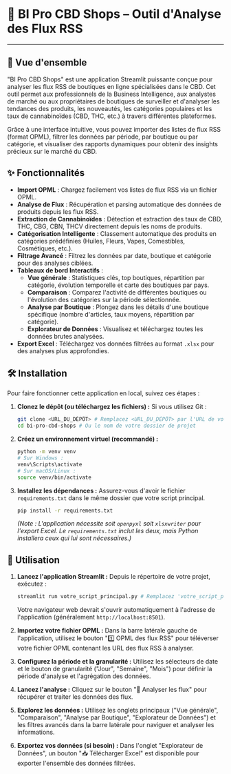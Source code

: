 # 🌿 BI Pro CBD Shops – Outil d'Analyse des Flux RSS

---

## 🚀 Vue d'ensemble

"BI Pro CBD Shops" est une application Streamlit puissante conçue pour analyser les flux RSS de boutiques en ligne spécialisées dans le CBD. Cet outil permet aux professionnels de la Business Intelligence, aux analystes de marché ou aux propriétaires de boutiques de surveiller et d'analyser les tendances des produits, les nouveautés, les catégories populaires et les taux de cannabinoïdes (CBD, THC, etc.) à travers différentes plateformes.

Grâce à une interface intuitive, vous pouvez importer des listes de flux RSS (format OPML), filtrer les données par période, par boutique ou par catégorie, et visualiser des rapports dynamiques pour obtenir des insights précieux sur le marché du CBD.

## ✨ Fonctionnalités

* **Import OPML** : Chargez facilement vos listes de flux RSS via un fichier OPML.
* **Analyse de Flux** : Récupération et parsing automatique des données de produits depuis les flux RSS.
* **Extraction de Cannabinoïdes** : Détection et extraction des taux de CBD, THC, CBG, CBN, THCV directement depuis les noms de produits.
* **Catégorisation Intelligente** : Classement automatique des produits en catégories prédéfinies (Huiles, Fleurs, Vapes, Comestibles, Cosmétiques, etc.).
* **Filtrage Avancé** : Filtrez les données par date, boutique et catégorie pour des analyses ciblées.
* **Tableaux de bord Interactifs** :
    * **Vue générale** : Statistiques clés, top boutiques, répartition par catégorie, évolution temporelle et carte des boutiques par pays.
    * **Comparaison** : Comparez l'activité de différentes boutiques ou l'évolution des catégories sur la période sélectionnée.
    * **Analyse par Boutique** : Plongez dans les détails d'une boutique spécifique (nombre d'articles, taux moyens, répartition par catégorie).
    * **Explorateur de Données** : Visualisez et téléchargez toutes les données brutes analysées.
* **Export Excel** : Téléchargez vos données filtrées au format `.xlsx` pour des analyses plus approfondies.

## 🛠️ Installation

Pour faire fonctionner cette application en local, suivez ces étapes :

1.  **Clonez le dépôt (ou téléchargez les fichiers) :**
    Si vous utilisez Git :
    ```bash
    git clone <URL_DU_DÉPÔT> # Remplacez <URL_DU_DÉPÔT> par l'URL de votre dépôt Git
    cd bi-pro-cbd-shops # Ou le nom de votre dossier de projet
    ```

2.  **Créez un environnement virtuel (recommandé) :**
    ```bash
    python -m venv venv
    # Sur Windows :
    venv\Scripts\activate
    # Sur macOS/Linux :
    source venv/bin/activate
    ```

3.  **Installez les dépendances :**
    Assurez-vous d'avoir le fichier `requirements.txt` dans le même dossier que votre script principal.
    ```bash
    pip install -r requirements.txt
    ```
    *(Note : L'application nécessite soit `openpyxl` soit `xlsxwriter` pour l'export Excel. Le `requirements.txt` inclut les deux, mais Python installera ceux qui lui sont nécessaires.)*

## 🚀 Utilisation

1.  **Lancez l'application Streamlit :**
    Depuis le répertoire de votre projet, exécutez :
    ```bash
    streamlit run votre_script_principal.py # Remplacez 'votre_script_principal.py' par le nom de votre fichier Python
    ```
    Votre navigateur web devrait s'ouvrir automatiquement à l'adresse de l'application (généralement `http://localhost:8501`).

2.  **Importez votre fichier OPML :**
    Dans la barre latérale gauche de l'application, utilisez le bouton "1️⃣ OPML des flux RSS" pour téléverser votre fichier OPML contenant les URL des flux RSS à analyser.

3.  **Configurez la période et la granularité :**
    Utilisez les sélecteurs de date et le bouton de granularité ("Jour", "Semaine", "Mois") pour définir la période d'analyse et l'agrégation des données.

4.  **Lancez l'analyse :**
    Cliquez sur le bouton "🚀 Analyser les flux" pour récupérer et traiter les données des flux.

5.  **Explorez les données :**
    Utilisez les onglets principaux ("Vue générale", "Comparaison", "Analyse par Boutique", "Explorateur de Données") et les filtres avancés dans la barre latérale pour naviguer et analyser les informations.

6.  **Exportez vos données (si besoin) :**
    Dans l'onglet "Explorateur de Données", un bouton "📥 Télécharger Excel" est disponible pour exporter l'ensemble des données filtrées.




